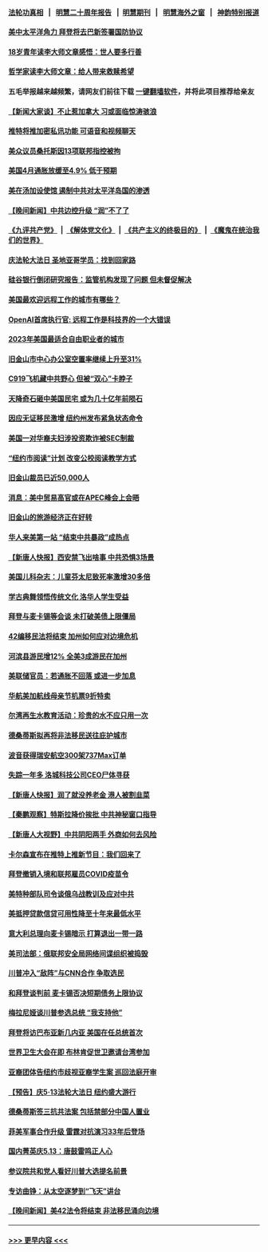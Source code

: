 #### [法轮功真相](https://github.com/gfw-breaker/truth/blob/master/README.md?t=0) &nbsp;&nbsp;|&nbsp;&nbsp; [明慧二十周年报告](https://github.com/gfw-breaker/mh-reports/blob/master/README.md?t=0) &nbsp;&nbsp;|&nbsp;&nbsp;[明慧期刊](https://github.com/gfw-breaker/mh-qikan) &nbsp;&nbsp;|&nbsp;&nbsp; [明慧海外之窗](https://github.com/gfw-breaker/mh-news/blob/master/README.md?t=0) &nbsp;&nbsp;|&nbsp;&nbsp; [神韵特别报道](https://github.com/gfw-breaker/mh-news/blob/master/shenyun.md?t=0)
#### [美中太平洋角力 拜登将去巴新签署国防协议](../pages/nsc412/n13993088.md?t=05110043) 
#### [18岁青年读李大师文章感悟：世人要多行善](../pages/nsc412/n13992805.md?t=05110043) 
#### [哲学家读李大师文章：给人带来救赎希望](../pages/nsc412/n13993065.md?t=05110043) 
#### 五毛举报越来越频繁，请网友们前往下载 [一键翻墙软件](https://github.com/gfw-breaker/ssr-accounts)，并将此项目推荐给亲友
#### [【新闻大家谈】不止惹加拿大 习或面临惊涛骇浪](../pages/nsc412/n13993094.md?t=05110043) 
#### [推特将推加密私讯功能 可语音和视频聊天](../pages/nsc412/n13993143.md?t=05110043) 
#### [美众议员桑托斯因13项联邦指控被拘](../pages/nsc412/n13993155.md?t=05110043) 
#### [美国4月通胀放缓至4.9% 低于预期](../pages/nsc412/n13993142.md?t=05110043) 
#### [美在汤加设使馆 遏制中共对太平洋岛国的渗透](../pages/nsc412/n13993012.md?t=05110043) 
#### [【晚间新闻】中共边控升级 “润”不了了](../pages/nsc412/n13992918.md?t=05110043) 
#### [《九评共产党》](https://github.com/begood0513/9ping.md/blob/master/README.md) &nbsp;|&nbsp; [《解体党文化》](../../../../jtdwh.md/blob/master/README.md)  &nbsp;|&nbsp; [《共产主义的终极目的》](../../../../gczydzjmd.md/blob/master/README.md) &nbsp;|&nbsp; [《魔鬼在统治我们的世界》](../../../../mgztzwmdsj.md/blob/master/README.md) 
#### [庆法轮大法日 圣地亚哥学员：找到回家路](../pages/nsc412/n13992915.md?t=05110043) 
#### [硅谷银行倒闭研究报告：监管机构发现了问题 但未督促解决](../pages/nsc412/n13992898.md?t=05110043) 
#### [美国最欢迎远程工作的城市有哪些？](../pages/nsc412/n13992864.md?t=05110043) 
#### [OpenAI首席执行官: 远程工作是科技界的一个大错误](../pages/nsc412/n13992858.md?t=05110043) 
#### [2023年美国最适合自由职业者的城市](../pages/nsc412/n13992856.md?t=05110043) 
#### [旧金山市中心办公室空置率继续上升至31%](../pages/nsc412/n13992854.md?t=05110043) 
#### [C919飞机藏中共野心 但被“双心”卡脖子](../pages/nsc412/n13991824.md?t=05110043) 
#### [天降奇石砸中美国民宅 或为几十亿年前陨石](../pages/nsc412/n13992768.md?t=05110043) 
#### [因应无证移民激增 纽约州发布紧急状态命令](../pages/nsc412/n13992712.md?t=05110043) 
#### [美国一对华裔夫妇涉投资欺诈被SEC制裁](../pages/nsc412/n13992787.md?t=05110043) 
#### [“纽约市阅读”计划 改变公校阅读教学方式](../pages/nsc412/n13992789.md?t=05110043) 
#### [旧金山裁员已近50,000人](../pages/nsc412/n13992793.md?t=05110043) 
#### [消息：美中贸易高官或在APEC峰会上会晤](../pages/nsc412/n13992700.md?t=05110043) 
#### [旧金山的旅游经济正在好转](../pages/nsc412/n13992741.md?t=05110043) 
#### [华人来美第一站 “结束中共暴政”成热点](../pages/nsc412/n13992721.md?t=05110043) 
#### [【新唐人快报】西安禁飞出啥事 中共恐惧3场景](../pages/nsc412/n13992595.md?t=05110043) 
#### [美国儿科杂志：儿童芬太尼致死率激增30多倍](../pages/nsc412/n13992716.md?t=05110043) 
#### [学古典舞领悟传统文化 洛华人学生受益](../pages/nsc412/n13992705.md?t=05110043) 
#### [拜登与麦卡锡等会谈 未打破美债上限僵局](../pages/nsc412/n13992516.md?t=05110043) 
#### [42编移民法将结束 加州如何应对边境危机](../pages/nsc412/n13992702.md?t=05110043) 
#### [河滨县游民增12% 全美3成游民在加州](../pages/nsc412/n13992692.md?t=05110043) 
#### [美联储官员：若通胀不回落 或进一步加息](../pages/nsc412/n13992597.md?t=05110043) 
#### [华航美加航线母亲节机票9折特卖](../pages/nsc412/n13992686.md?t=05110043) 
#### [尔湾再生水教育活动：珍贵的水不应只用一次](../pages/nsc412/n13992624.md?t=05110043) 
#### [德桑蒂斯拟再将非法移民送往庇护城市](../pages/nsc412/n13992576.md?t=05110043) 
#### [波音获得瑞安航空300架737Max订单](../pages/nsc412/n13992411.md?t=05110043) 
#### [失踪一年多 洛城科技公司CEO尸体寻获](../pages/nsc412/n13992572.md?t=05110043) 
#### [【新唐人快报】润了就没养老金 港人被割韭菜](../pages/nsc412/n13992561.md?t=05110043) 
#### [【秦鹏观察】特斯拉降价挨批 中共神秘窗口指导](../pages/nsc412/n13992557.md?t=05110043) 
#### [【新唐人大视野】中共阴阳两手 外商如何去风险](../pages/nsc412/n13992428.md?t=05110043) 
#### [卡尔森宣布在推特上推新节目：我们回来了](../pages/nsc412/n13992505.md?t=05110043) 
#### [拜登撤销入境和联邦雇员COVID疫苗令](../pages/nsc412/n13992536.md?t=05110043) 
#### [美特种部队司令谈俄乌战教训及应对中共](../pages/nsc412/n13992407.md?t=05110043) 
#### [美抵押贷款信贷可用性降至十年来最低水平](../pages/nsc412/n13992398.md?t=05110043) 
#### [意大利总理向麦卡锡暗示 打算退出一带一路](../pages/nsc412/n13992458.md?t=05110043) 
#### [美司法部：俄联邦安全局网络间谍组织被捣毁](../pages/nsc412/n13992361.md?t=05110043) 
#### [川普冲入“敌阵”与CNN合作 争取选民](../pages/nsc412/n13992403.md?t=05110043) 
#### [和拜登谈判前 麦卡锡否决短期债务上限协议](../pages/nsc412/n13992273.md?t=05110043) 
#### [梅拉尼娅谈川普参选总统 “我支持他”](../pages/nsc412/n13992404.md?t=05110043) 
#### [拜登将访巴布亚新几内亚 美国在任总统首次](../pages/nsc412/n13992316.md?t=05110043) 
#### [世界卫生大会在即 布林肯促世卫邀请台湾参加](../pages/nsc412/n13992399.md?t=05110043) 
#### [亚裔团体告纽约市歧视亚裔学生案 巡回法庭开审](../pages/nsc412/n13991851.md?t=05110043) 
#### [【预告】庆5‧13法轮大法日 纽约盛大游行](../pages/nsc412/n13992381.md?t=05110043) 
#### [德桑蒂斯签三抗共法案 包括禁部分中国人置业](../pages/nsc412/n13992308.md?t=05110043) 
#### [菲美军事合作升级 雷霆对抗演习33年后登场](../pages/nsc412/n13992354.md?t=05110043) 
#### [国内菁英庆5.13：唐鼓雷鸣正人心](../pages/nsc412/n13992362.md?t=05110043) 
#### [参议院共和党人看好川普大选提名前景](../pages/nsc412/n13991958.md?t=05110043) 
#### [专访曲铮：从太空逐梦到“飞天”讲台](../pages/nsc412/n13992169.md?t=05110043) 
#### [【晚间新闻】美42法令将结束 非法移民涌向边境](../pages/nsc412/n13992015.md?t=05110043) 

----
#### [ >>> 更早内容 <<< ](../indexes/nsc412-earlier.md)
